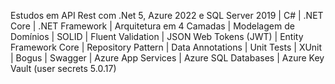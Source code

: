  Estudos em API Rest com .Net 5, Azure 2022 e SQL Server 2019 | C# | .NET Core | .NET Framework | Arquitetura em 4 Camadas | Modelagem de Domínios | SOLID | Fluent Validation | JSON Web Tokens (JWT) | Entity Framework Core | Repository Pattern | Data Annotations | Unit Tests | XUnit | Bogus | Swagger | Azure App Services | Azure SQL Databases | Azure Key Vault (user secrets 5.0.17)
